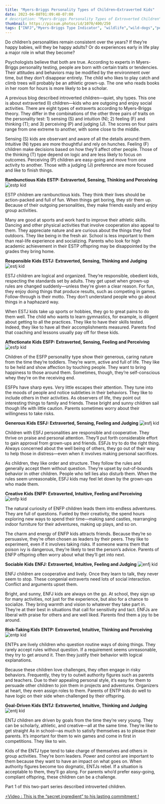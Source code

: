 ```yaml
---
title: "Myers-Briggs Personality Types of Children—Extraverted Kids"
date: 2023-04-08T01:09:48-07:00
# description: "Myers-Briggs Personality Types of Extroverted Children"
thumbnail: https://picsum.photos/id/1070/400/250
tags: ["INFJ","Myers-Briggs Type Indicator", "wildlife","wild-dogs","pets","animal-welfare"]
---
```



<!-- This is **bold** text, and this is *emphasized* text.
![infp_injf table](/infp_injf-table.jpg)
Visit the [Hugo](https://gohugo.io) website! -->

<!-- https://beaconstreetusa.com/wp/myers-briggs-personality-types-of-children-extraverted-kids/ -->


Do children’s personalities remain consistent over the years? If they’re happy babies, will they be happy adults? Or do experiences early in life play a major role in what they become?

Psychologists believe that both are true. According to experts in Myers-Briggs personality testing, people are born with certain traits or tendencies. Their attitudes and behaviors may be modified by the environment over time, but they don’t disappear entirely. The child who likes to play catch and climb trees will probably be an athletic grown-up. The one who reads books in her room for hours is more likely to be a scholar.

A previous blog described introverted children—quiet, shy types. This one is about extraverted (I) children—kids who are outgoing and enjoy social activities. There are eight types of extraverts according to Myers-Briggs theory. They differ in the combinations of the other three pairs of traits on the personality test: 1) sensing (S) and intuition (N); 2) feeling (F) and thinking (T); and 3) perceiving (P) and judging (J). The scores on four pairs range from one extreme to another, with some close to the middle.

Sensing (S) kids are observant and aware of all the details around them. Intuitive (N) types are more thoughtful and rely on hunches. Feeling (F) children make decisions based on how they’ll affect other people. Those of the thinking (T) type depend on logic and are less likely to focus on outcomes. Perceiving (P) children are easy-going and move from one activity to another. Those with a judging (J) preference are more focused and like to finish things.

**Rambunctious Kids**
**ESTP: Extraverted, Sensing, Thinking and Perceiving**
![estp kid](/estp-kid.jpg)

ESTP children are rambunctious kids. They think their lives should be action-packed and full of fun. When things get boring, they stir them up. Because of their outgoing personalities, they make friends easily and enjoy group activities.

Many are good at sports and work hard to improve their athletic skills. Dancing and other physical activities that involve cooperation also appeal to them. They appreciate nature and are curious about the things they find outdoors. They like being in the fresh air. School is less important to them than real-life experience and socializing. Parents who look for high academic achievement in their ESTP offspring may be disappointed by the grades they bring home.

**Responsible Kids**
**ESTJ: Extraverted, Sensing, Thinking and Judging**
![estj kid](/estj-kid.jpg)

ESTJ children are logical and organized. They’re responsible, obedient kids, respecting the standards set by adults. They get upset when grown-up rules are changed suddenly—unless they’re given a clear reason. For fun, they enjoy doing things that produce results, such as competing in games. Follow-through is their motto. They don’t understand people who go about things in a haphazard way.

When ESTJ kids take up sports or hobbies, they go to great pains to do them well. The child who wants to learn gymnastics, for example, is diligent about getting to all the practices. They like to have their skills tested. Indeed, they like to have all their accomplishments measured. Parents find that coaching and lessons usually pay off for these kids.

**Affectionate Kids**
**ESFP: Extraverted, Sensing, Feeling and Perceiving**
![esfp kid](/esfp-kid.jpg)

Children of the ESFP personality type show their generous, caring nature from the time they’re toddlers. They’re warm, active and full of life. They like to be held and show affection by touching people. They want to bring happiness to those around them. Sometimes, though, they’re self-conscious whey they’re on the receiving end.

ESFPs have sharp eyes. Very little escapes their attention. They tune into the moods of people and notice subtleties in their behaviors. They like to include others in their activities. As observers of life, they point out interesting things to family and friends. These bright and sunny children sail though life with little caution. Parents sometimes worry about their willingness to take risks.

**Generous Kids**
**ESFJ: Extraverted, Sensing, Feeling and Judging**
![esfj kid](/esfj-kid.jpg)

Children with ESFJ personalities are responsible and cooperative. They thrive on praise and personal attention. They’ll put forth considerable effort to gain approval from grown-ups and friends. ESFJs try to do the right thing. Always concerned about the well being of others, they go out of their way to help those in distress—even when it involves making personal sacrifices.

As children, they like order and structure. They follow the rules and generally accept them without question. They’re upset by out-of-bounds behavior in other children. People who tell lies also disturb them. When the rules seem unreasonable, ESFJ kids may feel let down by the grown-ups who made them.

**Creative Kids**
**ENFP: Extraverted, Intuitive, Feeling and Perceiving**
![enfp kid](/enfp-kid.jpg)

The natural curiosity of ENFP children leads them into endless adventures. They are full of questions. Fueled by their creativity, the spend hours exploring new ways to spend their time—making sand castles, rearranging indoor furniture for their adventures, making up plays, and so on.

The charm and energy of ENFP kids attracts friends. Because they’re so persuasive, they’re often chosen as leaders by their peers. They like to experiment, even if it involves taking risks. If someone warns them that poison ivy is dangerous, they’re likely to test the person’s advice. Parents of ENFP offspring often worry about what they’ll get into next.

**Sociable Kids**
**ENFJ: Extraverted, Intuitive, Feeling and Judging**
![enfj kid](/enfj-kid.jpg)

ENFJ children are cooperative and lively. Once they learn to talk, they never seem to stop. These congenial extraverts need lots of social interaction. Conflict and arguments upset them.

Bright, and sunny, ENFJ kids are always on the go. At school, they sign up for many activities, not just for the experience, but also for a chance to socialize. They bring warmth and vision to whatever they take part in. They’re at their best in situations that call for sensitivity and tact. ENFJs are liberal with praise for others and are well liked. Parents find them a joy to be around.

**Risk-Taking Kids**
**ENTP: Extraverted, Intuitive, Thinking and Perceiving**
![entp kid](/entp-kid.jpg)

ENTPs are lively children who question routine ways of doing things. They rarely accept rules without question. If a requirement seems unreasonable, they try to get around it. Then they justify their behavior with logical explanations.

Because these children love challenges, they often engage in risky behaviors. Frequently, they try to outwit authority figures such as parents and teachers. Due to their appealing personal style, it’s easy for them to persuade other children to join them in projects and adventures. Organizers at heart, they even assign roles to them. Parents of ENTP kids do well to have logic on their side when challenged by their offspring.

**Goal-Driven Kids**
**ENTJ: Extraverted, Intuitive, Thinking and Judging**
![entj kid](/entj-kid.jpg)

ENTJ children are driven by goals from the time they’re very young. They can be scholarly, athletic, and creative—all at the same time. They’re like to get straight As in school—as much to satisfy themselves as to please their parents. It’s important for them to win games and come in first in competitions. They like to win.

Kids of the ENTJ type tend to take charge of themselves and others in group activities. They’re born leaders. Power and control are important to them because they want to have an impact on what goes on. When authority figures become too dogmatic, ENTJs rebel. If a situation is acceptable to them, they’ll go along. For parents who’d prefer easy-going, compliant offspring, these children can be a challenge.

 
Part 1 of  this two-part series described introverted children.

<p><a id="aflink" href="https://hop.clickbank.net/?affiliate=klayu&vendor=hissecret&lp=0" class="one" target="_blank" title="⚡Video : This is the “secret ingredient” to his lasting commitment !">⚡Video : This is the “secret ingredient” to his lasting commitment !</a></p>